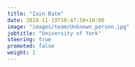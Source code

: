 ```yaml
---
title: "Iain Bate"
date: 2018-11-19T10:47:58+10:00
image: "images/team/Unknown_person.jpg"
jobtitle: "University of York"
steering: true
promoted: false
weight: 1
---
```


